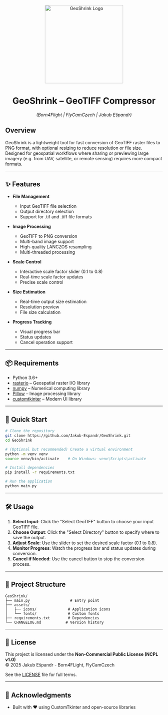 <p align="center">
  <a href="https://i.ibb.co/d4x589mV/icon.png">
    <img src="https://i.ibb.co/d4x589mV/icon.png" alt="GeoShrink Logo" width="250"/>
  </a>
</p>

<h1 align="center">GeoShrink – GeoTIFF Compressor</h1>
<p align="center"><em>(Born4Flight | FlyCamCzech | Jakub Ešpandr)</em></p>

## Overview
GeoShrink is a lightweight tool for fast conversion of GeoTIFF raster files to PNG format, with optional resizing to reduce resolution or file size. Designed for geospatial workflows where sharing or previewing large imagery (e.g. from UAV, satellite, or remote sensing) requires more compact formats.

---

## ✨ Features

- **File Management**
  - Input GeoTIFF file selection
  - Output directory selection
  - Support for .tif and .tiff file formats

- **Image Processing**
  - GeoTIFF to PNG conversion
  - Multi-band image support
  - High-quality LANCZOS resampling
  - Multi-threaded processing

- **Scale Control**
  - Interactive scale factor slider (0.1 to 0.8)
  - Real-time scale factor updates
  - Precise scale control

- **Size Estimation**
  - Real-time output size estimation
  - Resolution preview
  - File size calculation

- **Progress Tracking**
  - Visual progress bar
  - Status updates
  - Cancel operation support

---

## 📦 Requirements

- Python 3.6+
- [rasterio](https://rasterio.readthedocs.io/) – Geospatial raster I/O library
- [numpy](https://numpy.org/) – Numerical computing library
- [Pillow](https://python-pillow.org/) – Image processing library
- [customtkinter](https://github.com/TomSchimansky/CustomTkinter) – Modern UI library

---

## 🚀 Quick Start

```bash
# Clone the repository
git clone https://github.com/Jakub-Espandr/GeoShrink.git
cd GeoShrink

# (Optional but recommended) Create a virtual environment
python -m venv venv
source venv/bin/activate    # On Windows: venv\Scripts\activate

# Install dependencies
pip install -r requirements.txt

# Run the application
python main.py
```

---

## 🛠️ Usage

1. **Select Input**: Click the "Select GeoTIFF" button to choose your input GeoTIFF file.
2. **Choose Output**: Click the "Select Directory" button to specify where to save the output.
3. **Adjust Scale**: Use the slider to set the desired scale factor (0.1 to 0.8).
4. **Monitor Progress**: Watch the progress bar and status updates during conversion.
5. **Cancel if Needed**: Use the cancel button to stop the conversion process.

---

## 📁 Project Structure

```
GeoShrink/
├── main.py                  # Entry point
├── assets/
│   ├── icons/              # Application icons
│   └── fonts/              # Custom fonts
├── requirements.txt        # Dependencies
└── CHANGELOG.md           # Version history
```

---

## 🔐 License

This project is licensed under the **Non-Commercial Public License (NCPL v1.0)**  
© 2025 Jakub Ešpandr - Born4FLight, FlyCamCzech

See the [LICENSE](https://github.com/Jakub-Espandr/GeoShrink/raw/main/LICENSE) file for full terms.

---

## 🙏 Acknowledgments

- Built with ❤️ using CustomTkinter and open-source libraries
